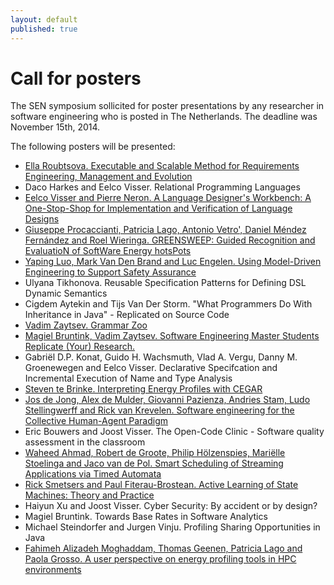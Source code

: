 ```yaml
---
layout: default
published: true
---
```


# Call for posters

The SEN symposium sollicited for poster presentations by any researcher in software engineering who is posted in The Netherlands. The deadline was November 15th, 2014.

<!--Please submit your proposals via <https://easychair.org/conferences/?conf=sen2014> before the deadline of November 15th, 2014.-->

The following posters will be presented:

* [Ella Roubtsova. Executable and Scalable Method for Requirements Engineering, Management and Evolution](Roubtsova.pdf)
* Daco Harkes and Eelco Visser. Relational Programming Languages
* [Eelco Visser and Pierre Neron. A Language Designer's Workbench: A One-Stop-Shop for Implementation and Verification of Language Designs](PierreNeron.pdf)
* [Giuseppe Procaccianti, Patricia Lago, Antonio Vetro', Daniel Méndez Fernández and Roel Wieringa. 
GREENSWEEP: Guided Recognition and EvaluatioN of SoftWare Energy hotsPots](Procaccianti.pdf)
* [Yaping Luo, Mark Van Den Brand and Luc Engelen. Using Model-Driven Engineering to Support Safety Assurance](YapingLuo.pdf)
* Ulyana Tikhonova. Reusable Specification Patterns for Defining DSL Dynamic Semantics
* Cigdem Aytekin and Tijs Van Der Storm.  "What Programmers Do With Inheritance in Java" - Replicated on Source Code
* [Vadim Zaytsev. Grammar Zoo](GrammarwareZoo.pdf)
* [Magiel Bruntink, Vadim Zaytsev. Software Engineering Master Students Replicate (Your) Research.](GrammarwareSattose.pdf)
* Gabriël D.P. Konat, Guido H. Wachsmuth, Vlad A. Vergu, Danny M. Groenewegen and Eelco Visser. Declarative Specifcation and Incremental Execution of Name and Type Analysis
* [Steven te Brinke.  Interpreting Energy Profiles with CEGAR](Brinke.pdf)
* [Jos de Jong, Alex de Mulder, Giovanni Pazienza, Andries Stam, Ludo Stellingwerff and Rick van Krevelen. Software engineering for the Collective Human-Agent Paradigm](Pazienza.pdf) 
* Eric Bouwers and Joost Visser. The Open-Code Clinic - Software quality assessment in the classroom
* [Waheed Ahmad, Robert de Groote, Philip Hölzenspies, Mariëlle Stoelinga and Jaco van de Pol. Smart Scheduling of Streaming Applications via Timed Automata](Ahmad.pdf)
* [Rick Smetsers and Paul Fiterau-Brostean. Active Learning of State Machines: Theory and Practice](Smetsers.pdf)
* Haiyun Xu and Joost Visser. Cyber Security: By accident or by design?
* Magiel Bruntink. Towards Base Rates in Software Analytics
* Michael Steindorfer and Jurgen Vinju.  Profiling Sharing Opportunities in Java
* [Fahimeh Alizadeh Moghaddam, Thomas Geenen, Patricia Lago and Paola Grosso. A user perspective on energy profiling tools in HPC environments](Alizadeh.pdf)

